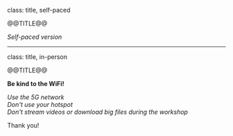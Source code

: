 class: title, self-paced

@@TITLE@@

*Self-paced version*

---

class: title, in-person

@@TITLE@@

**Be kind to the WiFi!**

*Use the 5G network*
<br/>
*Don't use your hotspot*
<br/>
*Don't stream videos or download big files during the workshop*

Thank you!

